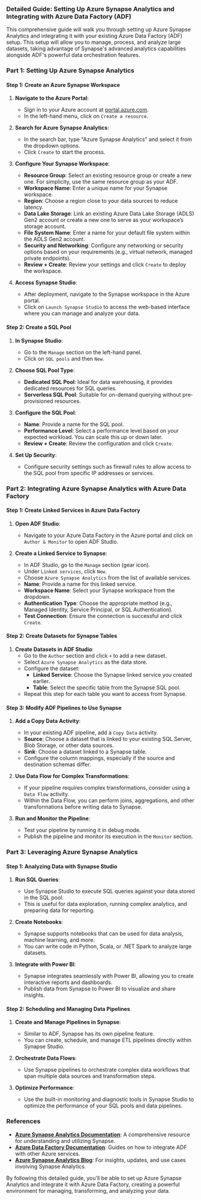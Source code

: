 ### Detailed Guide: Setting Up Azure Synapse Analytics and Integrating with Azure Data Factory (ADF)

This comprehensive guide will walk you through setting up Azure Synapse Analytics and integrating it with your existing Azure Data Factory (ADF) setup. This setup will allow you to manage, process, and analyze large datasets, taking advantage of Synapse's advanced analytics capabilities alongside ADF's powerful data orchestration features.

### **Part 1: Setting Up Azure Synapse Analytics**

#### **Step 1: Create an Azure Synapse Workspace**

1. **Navigate to the Azure Portal**:
   - Sign in to your Azure account at [portal.azure.com](https://portal.azure.com/).
   - In the left-hand menu, click on `Create a resource`.

2. **Search for Azure Synapse Analytics**:
   - In the search bar, type "Azure Synapse Analytics" and select it from the dropdown options.
   - Click `Create` to start the process.

3. **Configure Your Synapse Workspace**:
   - **Resource Group**: Select an existing resource group or create a new one. For simplicity, use the same resource group as your ADF.
   - **Workspace Name**: Enter a unique name for your Synapse workspace.
   - **Region**: Choose a region close to your data sources to reduce latency.
   - **Data Lake Storage**: Link an existing Azure Data Lake Storage (ADLS) Gen2 account or create a new one to serve as your workspace’s storage account.
   - **File System Name**: Enter a name for your default file system within the ADLS Gen2 account.
   - **Security and Networking**: Configure any networking or security options based on your requirements (e.g., virtual network, managed private endpoints).
   - **Review + Create**: Review your settings and click `Create` to deploy the workspace.

4. **Access Synapse Studio**:
   - After deployment, navigate to the Synapse workspace in the Azure portal.
   - Click on `Launch Synapse Studio` to access the web-based interface where you can manage and analyze your data.

#### **Step 2: Create a SQL Pool**

1. **In Synapse Studio**:
   - Go to the `Manage` section on the left-hand panel.
   - Click on `SQL pools` and then `New`.

2. **Choose SQL Pool Type**:
   - **Dedicated SQL Pool**: Ideal for data warehousing, it provides dedicated resources for SQL queries.
   - **Serverless SQL Pool**: Suitable for on-demand querying without pre-provisioned resources.

3. **Configure the SQL Pool**:
   - **Name**: Provide a name for the SQL pool.
   - **Performance Level**: Select a performance level based on your expected workload. You can scale this up or down later.
   - **Review + Create**: Review the configuration and click `Create`.

4. **Set Up Security**:
   - Configure security settings such as firewall rules to allow access to the SQL pool from specific IP addresses or services.

### **Part 2: Integrating Azure Synapse Analytics with Azure Data Factory**

#### **Step 1: Create Linked Services in Azure Data Factory**

1. **Open ADF Studio**:
   - Navigate to your Azure Data Factory in the Azure portal and click on `Author & Monitor` to open ADF Studio.

2. **Create a Linked Service to Synapse**:
   - In ADF Studio, go to the `Manage` section (gear icon).
   - Under `Linked services`, click `New`.
   - Choose `Azure Synapse Analytics` from the list of available services.
   - **Name**: Provide a name for this linked service.
   - **Workspace Name**: Select your Synapse workspace from the dropdown.
   - **Authentication Type**: Choose the appropriate method (e.g., Managed Identity, Service Principal, or SQL Authentication).
   - **Test Connection**: Ensure the connection is successful and click `Create`.

#### **Step 2: Create Datasets for Synapse Tables**

1. **Create Datasets in ADF Studio**:
   - Go to the `Author` section and click `+` to add a new dataset.
   - Select `Azure Synapse Analytics` as the data store.
   - Configure the dataset:
     - **Linked Service**: Choose the Synapse linked service you created earlier.
     - **Table**: Select the specific table from the Synapse SQL pool.
   - Repeat this step for each table you want to access from Synapse.

#### **Step 3: Modify ADF Pipelines to Use Synapse**

1. **Add a Copy Data Activity**:
   - In your existing ADF pipeline, add a `Copy Data` activity.
   - **Source**: Choose a dataset that is linked to your existing SQL Server, Blob Storage, or other data sources.
   - **Sink**: Choose a dataset linked to a Synapse table.
   - Configure the column mappings, especially if the source and destination schemas differ.

2. **Use Data Flow for Complex Transformations**:
   - If your pipeline requires complex transformations, consider using a `Data Flow` activity.
   - Within the Data Flow, you can perform joins, aggregations, and other transformations before writing data to Synapse.

3. **Run and Monitor the Pipeline**:
   - Test your pipeline by running it in debug mode.
   - Publish the pipeline and monitor its execution in the `Monitor` section.

### **Part 3: Leveraging Azure Synapse Analytics**

#### **Step 1: Analyzing Data with Synapse Studio**

1. **Run SQL Queries**:
   - Use Synapse Studio to execute SQL queries against your data stored in the SQL pool.
   - This is useful for data exploration, running complex analytics, and preparing data for reporting.

2. **Create Notebooks**:
   - Synapse supports notebooks that can be used for data analysis, machine learning, and more.
   - You can write code in Python, Scala, or .NET Spark to analyze large datasets.

3. **Integrate with Power BI**:
   - Synapse integrates seamlessly with Power BI, allowing you to create interactive reports and dashboards.
   - Publish data from Synapse to Power BI to visualize and share insights.

#### **Step 2: Scheduling and Managing Data Pipelines**

1. **Create and Manage Pipelines in Synapse**:
   - Similar to ADF, Synapse has its own pipeline feature.
   - You can create, schedule, and manage ETL pipelines directly within Synapse Studio.

2. **Orchestrate Data Flows**:
   - Use Synapse pipelines to orchestrate complex data workflows that span multiple data sources and transformation steps.

3. **Optimize Performance**:
   - Use the built-in monitoring and diagnostic tools in Synapse Studio to optimize the performance of your SQL pools and data pipelines.

### **References**
- **[Azure Synapse Analytics Documentation](https://learn.microsoft.com/en-us/azure/synapse-analytics/)**: A comprehensive resource for understanding and utilizing Synapse.
- **[Azure Data Factory Documentation](https://learn.microsoft.com/en-us/azure/data-factory/introduction)**: Guides on how to integrate ADF with other Azure services.
- **[Azure Synapse Analytics Blog](https://techcommunity.microsoft.com/t5/azure-synapse-analytics-blog/bg-p/AzureSynapseAnalyticsBlog)**: For insights, updates, and use cases involving Synapse Analytics.

By following this detailed guide, you'll be able to set up Azure Synapse Analytics and integrate it with Azure Data Factory, creating a powerful environment for managing, transforming, and analyzing your data.
